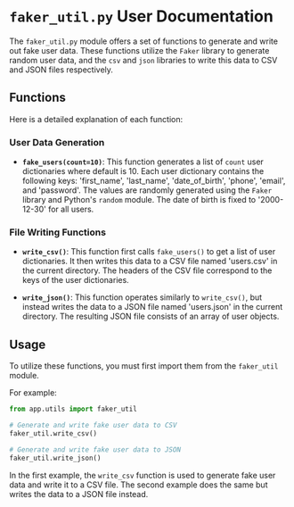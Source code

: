 # `faker_util.py` User Documentation

The `faker_util.py` module offers a set of functions to generate and write out fake user data. These functions utilize the `Faker` library to generate random user data, and the `csv` and `json` libraries to write this data to CSV and JSON files respectively.

## Functions

Here is a detailed explanation of each function:

### User Data Generation

- **`fake_users(count=10)`**: This function generates a list of `count` user dictionaries where default is 10. Each user dictionary contains the following keys: 'first_name', 'last_name', 'date_of_birth', 'phone', 'email', and 'password'. The values are randomly generated using the `Faker` library and Python's `random` module. The date of birth is fixed to '2000-12-30' for all users.

### File Writing Functions

- **`write_csv()`**: This function first calls `fake_users()` to get a list of user dictionaries. It then writes this data to a CSV file named 'users.csv' in the current directory. The headers of the CSV file correspond to the keys of the user dictionaries.

- **`write_json()`**: This function operates similarly to `write_csv()`, but instead writes the data to a JSON file named 'users.json' in the current directory. The resulting JSON file consists of an array of user objects.

## Usage

To utilize these functions, you must first import them from the `faker_util` module.

For example:

```python
from app.utils import faker_util

# Generate and write fake user data to CSV
faker_util.write_csv()

# Generate and write fake user data to JSON
faker_util.write_json()
```

In the first example, the `write_csv` function is used to generate fake user data and write it to a CSV file. The second example does the same but writes the data to a JSON file instead.